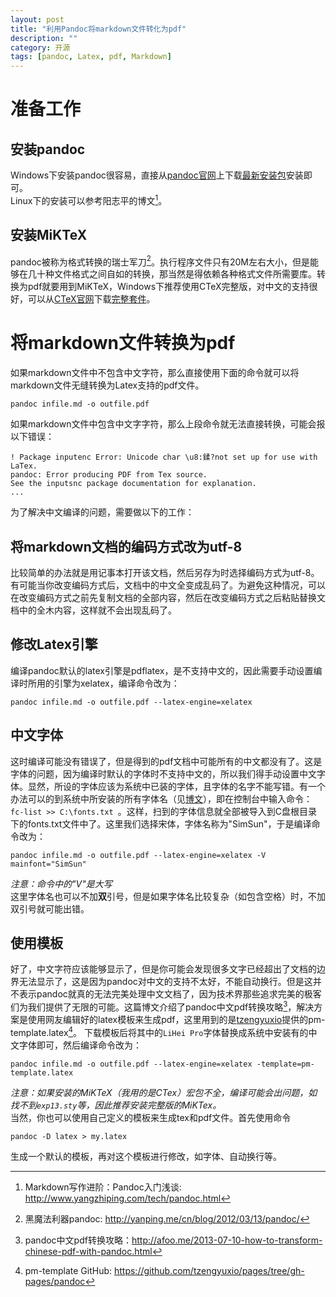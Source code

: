 ```yaml
---
layout: post
title: "利用Pandoc将markdown文件转化为pdf"
description: ""
category: 开源
tags: [pandoc, Latex, pdf, Markdown]
---
```


# 准备工作

## 安装pandoc 
Windows下安装pandoc很容易，直接从[pandoc官网](http://johnmacfarlane.net/pandoc/)上下载[最新安装包](http://code.google.com/p/pandoc/downloads/)安装即可。  
Linux下的安装可以参考阳志平的博文[^yzp]。

## 安装MiKTeX
pandoc被称为格式转换的瑞士军刀[^yanping]。执行程序文件只有20M左右大小，但是能够在几十种文件格式之间自如的转换，那当然是得依赖各种格式文件所需要库。转换为pdf就要用到MiKTeX，Windows下推荐使用CTeX完整版，对中文的支持很好，可以从[CTeX官网](http://www.ctex.org/HomePage)下载[完整套件](http://ftp.ctex.org/pub/tex/systems/ctex/2.9/CTeX_2.9.2.164_Full.exe)。

# 将markdown文件转换为pdf
如果markdown文件中不包含中文字符，那么直接使用下面的命令就可以将markdown文件无缝转换为Latex支持的pdf文件。

``pandoc infile.md -o outfile.pdf
``

如果markdown文件中包含中文字字符，那么上段命令就无法直接转换，可能会报以下错误：

	! Package inputenc Error: Unicode char \u8:鍒?not set up for use with LaTex.
	pandoc: Error producing PDF from Tex source.    
	See the inputsnc package documentation for explanation.   
	... 

为了解决中文编译的问题，需要做以下的工作：

## 将markdown文档的编码方式改为utf-8
比较简单的办法就是用记事本打开该文档，然后另存为时选择编码方式为utf-8。有可能当你改变编码方式后，文档中的中文全变成乱码了。为避免这种情况，可以在改变编码方式之前先复制文档的全部内容，然后在改变编码方式之后粘贴替换文档中的全木内容，这样就不会出现乱码了。

## 修改Latex引擎
编译pandoc默认的latex引擎是pdflatex，是不支持中文的，因此需要手动设置编译时所用的引擎为xelatex，编译命令改为：
  
    pandoc infile.md -o outfile.pdf --latex-engine=xelatex

## 中文字体
这时编译可能没有错误了，但是得到的pdf文档中可能所有的中文都没有了。这是字体的问题，因为编译时默认的字体时不支持中文的，所以我们得手动设置中文字体。显然，所设的字体应该为系统中已装的字体，且字体的名字不能写错。有一个办法可以的到系统中所安装的所有字体名（见[博文](http://blog.sina.com.cn/s/blog_5ee56d4501019ys8.html)），即在控制台中输入命令：``fc-list >> C:\fonts.txt ``。这样，扫到的字体信息就全部被导入到C盘根目录下的fonts.txt文件中了。这里我们选择宋体，字体名称为"SimSun"，于是编译命令改为：  

    pandoc infile.md -o outfile.pdf --latex-engine=xelatex -V mainfont="SimSun" 
  
*注意：命令中的"V"是大写*  
这里字体名也可以不加**双**引号，但是如果字体名比较复杂（如包含空格）时，不加双引号就可能出错。

## 使用模板
好了，中文字符应该能够显示了，但是你可能会发现很多文字已经超出了文档的边界无法显示了，这是因为pandoc对中文的支持不太好，不能自动换行。但是这并不表示pandoc就真的无法完美处理中文文档了，因为技术界那些追求完美的极客们为我们提供了无限的可能。这篇博文介绍了pandoc中文pdf转换攻略[^pandoc2pdf]，解决方案是使用网友编辑好的latex模板来生成pdf，这里用到的是[tzengyuxio](https://github.com/tzengyuxio)提供的pm-template.latex[^pm]。
下载模板后将其中的`LiHei Pro`字体替换成系统中安装有的中文字体即可，然后编译命令改为：  

    pandoc infile.md -o outfile.pdf --latex-engine=xelatex -template=pm-template.latex

*注意：如果安装的MiKTeX（我用的是CTex）宏包不全，编译可能会出问题，如找不到`exp13.sty`等，因此推荐安装完整版的MiKTex。*      
当然，你也可以使用自己定义的模板来生成tex和pdf文件。首先使用命令 

    pandoc -D latex > my.latex
    
生成一个默认的模板，再对这个模板进行修改，如字体、自动换行等。

[^yzp]: Markdown写作进阶：Pandoc入门浅谈: <http://www.yangzhiping.com/tech/pandoc.html>
[^yanping]: 黑魔法利器pandoc: <http://yanping.me/cn/blog/2012/03/13/pandoc/>
[^pandoc2pdf]: pandoc中文pdf转换攻略：<http://afoo.me/2013-07-10-how-to-transform-chinese-pdf-with-pandoc.html>  
[^pm]: pm-template GitHub: <https://github.com/tzengyuxio/pages/tree/gh-pages/pandoc>